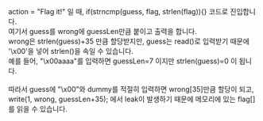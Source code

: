 
action = "Flag it!" 일 때, if(strncmp(guess, flag, strlen(flag)){} 코드로 진입합니다.<br>
여기서 guess를 wrong에 guessLen만큼 붙이고 출력을 합니다. <br>
wrong은 strlen(guess)+35 만큼 할당받지만, guess는 read()로 입력받기 때문에 '\x00'을 넣어 strlen()을 속일 수 있습니다.<br>
예를 들어, "\x00aaaa"를 입력하면 guessLen=7 이지만 strlen(guess)=0 이 됩니다.<br>
<br>
따라서 guess에 "\x00"와 dummy를 적절히 입력하면 wrong[35]만큼 할당이 되고, write(1, wrong, guessLen+35); 에서 leak이 발생하기 때문에 메모리에 있는 flag[]를 읽을 수 있습니다.
